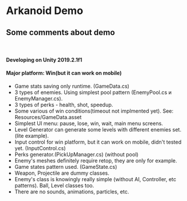 # Arkanoid Demo


<h2>Some comments about demo</h2> <br>

<h4>Developing on Unity 2019.2.1f1</h4>
<h4>Major platform: Win(but it can work on mobile)</h4>

* Game stats saving only runtime. (GameData.cs)
* 3 types of enemies. Using simplest pool pattern (EnemyPool.cs и EnemyManager.cs).
* 3 types of perks  - health, shot, speedup.
* Some various of win conditions(timeout not implmented yet). See:  Resources/GameData.asset
* Simplest UI menu: pause, lose, win, wait, main menu screens. 
* Level Generator can generate some levels with different enemies set. (lite example). 
* Input control for win platform, but it can work on mobile, didn't tested yet. (InputControl.cs)
* Perks generator.(PickUpManager.cs) (without pool)
* Enemy's meshes definitely require retop, they are only for example.
* Game states pattern used. (GameState.cs)
* Weapon, Projectile are dummy classes.
* Enemy's class is knowingly really simple (without AI, Controller, etc patterns). Ball, Level classes too.
* There are no sounds, animations, particles, etc.
